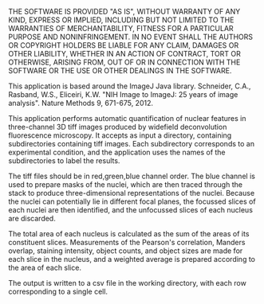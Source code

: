 THE SOFTWARE IS PROVIDED "AS IS", WITHOUT WARRANTY OF ANY KIND, EXPRESS OR IMPLIED, INCLUDING BUT NOT LIMITED TO THE WARRANTIES OF MERCHANTABILITY, FITNESS FOR A PARTICULAR PURPOSE AND NONINFRINGEMENT. IN NO EVENT SHALL THE AUTHORS OR COPYRIGHT HOLDERS BE LIABLE FOR ANY CLAIM, DAMAGES OR OTHER LIABILITY, WHETHER IN AN ACTION OF CONTRACT, TORT OR OTHERWISE, ARISING FROM, OUT OF OR IN CONNECTION WITH THE SOFTWARE OR THE USE OR OTHER DEALINGS IN THE SOFTWARE.

This application is based around the ImageJ Java library. 
Schneider, C.A., Rasband, W.S., Eliceiri, K.W. "NIH Image to ImageJ: 25 years of image analysis". Nature Methods 9, 671-675, 2012.

This application performs automatic quantification of nuclear features in three-channel 3D tiff images produced by widefield deconvolution fluorescence microscopy. It accepts as input a directory, containing subdirectories containing tiff images. Each subdirectory corresponds to an experimental condition, and the application uses the names of the subdirectories to label the results.

The tiff files should be in red,green,blue channel order. The blue channel is used to prepare masks of the nuclei, which are then traced through the stack to produce three-dimensional representations of the nuclei. Because the nuclei can potentially lie in different focal planes, the focussed slices of each nuclei are then identified, and the unfocussed slices of each nucleus are discarded.

The total area of each nucleus is calculated as the sum of the areas of its constituent slices. Measurements of the Pearson's correlation, Manders overlap, staining intensity, object counts, and object sizes are made for each slice in the nucleus, and a weighted average is prepared according to the area of each slice. 

The output is written to a csv file in the working directory, with each row corresponding to a single cell.





